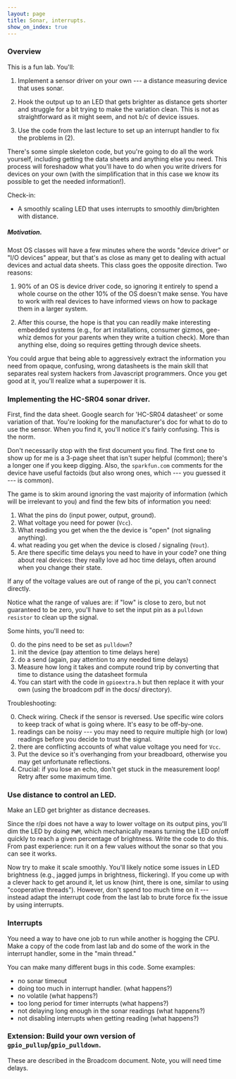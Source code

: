 ```yaml
---
layout: page
title: Sonar, interrupts.
show_on_index: true
---
```


### Overview

This is a fun lab.  You'll:

 1. Implement a sensor driver on your own --- a distance
 measuring device that uses sonar.    

 2. Hook the output up to an LED that gets brighter as distance gets
 shorter and struggle for a bit trying to make the variation clean.
 This is not as straightforward as it might seem, and not b/c of 
 device issues.

 3. Use the code from the last lecture to set up an interrupt handler
 to fix the problems in (2).

There's some simple skeleton code, but you're going to do all the work
yourself, including getting the data sheets and anything else you
need.  This process will foreshadow what you'll have to do when you
write drivers for devices on your own (with the simplification that
in this case we know its possible to get the needed information!).

Check-in:

 - A smoothly scaling LED that uses interrupts to smoothly dim/brighten 
 with distance.

##### Motivation.

Most OS classes will have a few minutes where the words "device driver"
or "I/O devices" appear, but that's as close as many get to dealing with actual
devices and actual data sheets.  This class goes the opposite direction.
Two reasons:

 1. 90% of an OS is device driver code, so ignoring it entirely to
 spend a whole course on the other 10% of the OS doesn't make sense.
 You have to work with real devices to have informed views on how to
 package them in a larger system.

 2. After this course, the hope is that you can readily make interesting
 embedded systems (e.g., for art installations, consumer gizmos,
 gee-whiz demos for your parents when they write a tuition check).
 More than anything else, doing so requires getting through device sheets.

You could argue that being able to aggressively extract the information
you need from opaque, confusing, wrong datasheets is the main skill that
separates real system hackers from Javascript programmers.  Once you
get good at it, you'll realize what a superpower it is.

### Implementing the HC-SR04 sonar driver.

First, find the data sheet.   Google search for 'HC-SR04 datasheet'
or some variation of that.  You're looking for the manufacturer's doc
for what to do to use the sensor.  When you find it, you'll notice it's
fairly confusing.  This is the norm.

Don't necessarily stop with the first document you find.  The first one
to show up for me is a 3-page sheet that isn't super helpful (common);
there's a longer one if you keep digging.  Also, the `sparkfun.com`
comments for the device have useful factoids (but also wrong ones,
which --- you guessed it --- is common).

The game is to skim around ignoring the vast majority of information
(which will be irrelevant to you) and find the few bits of information
you need:

  1. What the pins do (input power, output, ground).
  2. What voltage you need for power (`Vcc`).
  3. What reading you get when the the device is "open" (not signaling
	anything).
  4. what reading you get when the device is closed / signaling (`Vout`).
  5. Are there specific time delays you need to have in your code?  one
  thing about real devices: they really love ad hoc time delays, often
  around when you change their state. 

If any of the voltage values are out of range of the pi, you can't connect
directly.

Notice what the range of values are: if "low" is close to zero, but not
guaranteed to be zero, you'll have to set the input pin as a `pulldown
resistor` to clean up the signal.

Some hints, you'll need to:

  0. do the pins need to be set as `pulldown`?
  1. init the device (pay attention to time delays here)
  2. do a send (again, pay attention to any needed time delays)
  3. Measure how long it takes and compute round trip by converting
   that time to distance using the datasheet formula
  4. You can start with the code in `gpioextra.h` but then replace it
   with your own (using the broadcom pdf in the docs/ directory).

Troubleshooting:

  0. Check wiring.   Check if the sensor is reversed.  Use specific
  wire colors to keep track of what is going where.  It's easy to be
  off-by-one.
  1. readings can be noisy --- you may need to require multiple
  high (or low) readings before you decide to trust the signal.
  2. there are conflicting accounts of what value voltage you
  need for `Vcc`.
  3. Put the device so it's overhanging from your breadboard, otherwise
  you may get unfortunate reflections.
  4. Crucial: if you lose an echo, don't get stuck in the measurement
  loop!  Retry after some maximum time.

### Use distance to control an LED.

Make an LED get brighter as distance decreases.

Since the r/pi does not have a way to lower voltage on its output pins,
you'll dim the LED by doing `PWM`, which mechanically means turning the
LED on/off quickly to reach a given percentage of brightness.  Write the
code to do this.  From past experience: run it on a few values without
the sonar so that you can see it works.

Now try to make it scale smoothly.  You'll likely notice some issues in
LED brightness (e.g., jagged jumps in brightness, flickering).  If you
come up with a clever hack to get around it, let us know (hint, there
is one, similar to using "cooperative threads").   However, don't spend
too much time on it --- instead adapt the interrupt code from the last
lab to brute force fix the issue by using interrupts.

### Interrupts

You need a way to have one job to run while another is hogging the CPU.
Make a copy of the code from last lab and do some of the work in the
interrupt handler, some in the "main thread."

You can make many different bugs in this code.  Some examples:
   - no sonar timeout
   - doing too much in interrupt handler. (what happens?)
   - no volatile (what happens?)
   - too long period for timer interrupts (what happens?)
   - not delaying long enough in the sonar readings (what happens?)
   - not disabling interrupts when getting reading (what happens?)

### Extension: Build your own version of `gpio_pullup`/`gpio_pulldown`.

These are described in the Broadcom document.  Note, you will need time
delays.
